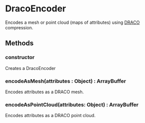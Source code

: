 # DracoEncoder

Encodes a mesh or point cloud (maps of attributes) using [DRACO](https://google.github.io/draco/) compression.


## Methods

### constructor

Creates a DracoEncoder


### encodeAsMesh(attributes : Object) : ArrayBuffer

Encodes attributes as a DRACO mesh.


### encodeAsPointCloud(attributes: Object) : ArrayBuffer

Encodes attributes as a DRACO point cloud.
